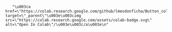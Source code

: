        "\u003ca href=\"https://colab.research.google.com/github/lmesdonficha/Button_colab_test/blob/main/Test.ipynb\" target=\"_parent\"\u003e\u003cimg src=\"https://colab.research.google.com/assets/colab-badge.svg\" alt=\"Open In Colab\"/\u003e\u003c/a\u003e\n"
